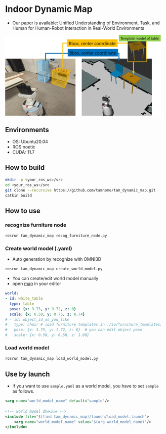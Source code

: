 # Indoor Dynamic Map

- Our paper is available: Unified Understanding of Environment, Task, and Human for Human-Robot Interaction in Real-World Environments

![loading objects](./assets/semi-dynamic_information.jpg)

## Environments

- OS: Ubuntu20.04
- ROS noetic
- CUDA: 11.7

## How to build

```bash
mkdir -p <your_ros_ws>/src
cd <your_ros_ws>/src
git clone --recursive https://github.com/tamhome/tam_dynamic_map.git
catkin build
```

## How to use

### recognize furniture node

```bash
rosrun tam_dynamic_map recog_furniture_node.py
```

### Create world model (.yaml)

- Auto generation by recognize with OMNI3D

```bash
rosrun tam_dynamic_map create_world_model.py
```

- You can create/edit world model manually
- open [map](./io/map/sample.yaml) in your editor

```yaml
world:
- id: white_table
  type: table
  pose: {x: 3.75, y: 0.72, z: 0}
  scale: {x: 0.50, y: 0.75, z: 0.74}
# - id: object_id_as_you_like
#   type: chair # load furniture templates in ./io/furniture_templates/<>
#   pose: {x: 3.75, y: 1.72, z: 0}  # you can edit object pose
#   scale: {x: 0.50, y: 0.50, z: 1.00}
```

### Load world model

```bash
rosrun tam_dynamic_map load_world_model.py
```


## Use by launch

- If you want to use `sample.yaml` as a world model, you have to set `sample` as follows.

```xml
<arg name="world_model_name" default="sample"/>

<!-- world model 読み込み -->
<include file="$(find tam_dynamic_map)/launch/load_model.launch">
    <arg name="world_model_name" value="$(arg world_model_name)"/>
</include>
```
